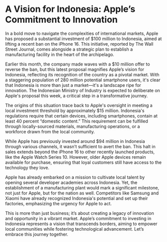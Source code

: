 # A Vision for Indonesia: Apple’s Commitment to Innovation

In a bold move to navigate the complexities of international markets, Apple has proposed a substantial investment of $100 million to Indonesia, aimed at lifting a recent ban on the iPhone 16. This initiative, reported by The Wall Street Journal, comes alongside a strategic plan to establish a manufacturing facility in the heart of the archipelago.

Earlier this month, the company made waves with a $10 million offer to reverse the ban, but this latest proposal magnifies Apple’s vision for Indonesia, reflecting its recognition of the country as a pivotal market. With a staggering population of 280 million potential smartphone users, it's clear that Indonesia is more than just a market—it's a landscape ripe for innovation. The Indonesian Ministry of Industry is expected to deliberate on Apple's proposal this week, a critical step in a transformative journey.

The origins of this situation trace back to Apple's oversight in meeting a local investment threshold by approximately $15 million. Indonesia's regulations require that certain devices, including smartphones, contain at least 40 percent “domestic content.” This requirement can be fulfilled through locally-sourced materials, manufacturing operations, or a workforce drawn from the local community.

While Apple has previously invested around $94 million in Indonesia through various channels, it wasn’t sufficient to avert the ban. This halt in sales extends beyond the iPhone 16 to other recently launched products, like the Apple Watch Series 10. However, older Apple devices remain available for purchase, ensuring that loyal customers still have access to the technology they love.

Apple has already embarked on a mission to cultivate local talent by opening several developer academies across Indonesia. Yet, the establishment of a manufacturing plant would mark a significant milestone, not just for Apple, but for the nation as well. Competitors like Samsung and Xiaomi have already recognized Indonesia's potential and set up their factories, emphasizing the urgency for Apple to act.

This is more than just business; it’s about creating a legacy of innovation and opportunity in a vibrant market. Apple’s commitment to investing in Indonesia represents a vision that transcends borders, aiming to empower local communities while fostering technological advancement. Let’s embrace this journey together.